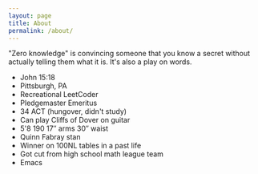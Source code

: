 ```yaml
---
layout: page
title: About
permalink: /about/
---
```

"Zero knowledge" is convincing someone that you know a secret without actually telling them what it is. It's also a play on words.

- John 15:18
- Pittsburgh, PA 
- Recreational LeetCoder
- Pledgemaster Emeritus
- 34 ACT (hungover, didn't study)
- Can play Cliffs of Dover on guitar
- 5'8 190 17″ arms 30″ waist
- Quinn Fabray stan
- Winner on 100NL tables in a past life
- Got cut from high school math league team
- Emacs